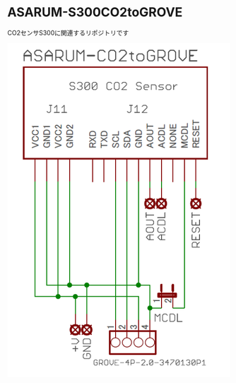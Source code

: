 # ASARUM-S300CO2toGROVE
CO2センサS300に関連するリポジトリです

![image](https://github.com/H-Kurosaki/ASARUM-S300CO2toGROVE/blob/main/sch.png)
